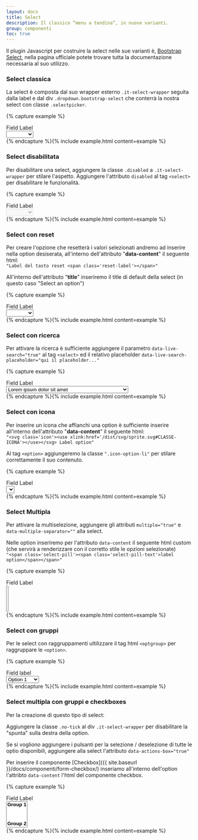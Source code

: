 ```yaml
---
layout: docs
title: Select
description: Il classico “menu a tendina”, in nuove varianti.
group: componenti
toc: true
---
```


Il plugin Javascript per costruire la select nelle sue varianti è, [Bootstrap Select](https://developer.snapappointments.com/bootstrap-select/), nella pagina ufficiale potete trovare tutta la documentazione necessaria al suo utilizzo.

### Select classica

La select è composta dal suo wrapper esterno `.it-select-wrapper` seguita dalla label e dal div `.dropdown.bootstrap-select` che conterrà la nostra select con classe `.selectpicker`.

{% capture example %}
<div class="it-select-wrapper">
   <label>Field Label</label>
   <!-- start select-->
   <div class="dropdown bootstrap-select">
      <select class="selectpicker" title="Select an option">
         <option class="bs-title-option" value=""></option>
         <option value="Value 1">Option 1</option>
         <option value="Value 2">Option 2</option>
         <option value="Value 3">Option 3</option>
         <option value="Value 4">Option 4</option>
         <option value="Value 5">Option 5</option>
      </select>
   </div>
</div>
{% endcapture %}{% include example.html content=example %}

### Select disabilitata

Per disabilitare una select, aggiungere la classe `.disabled` a `.it-select-wrapper` per stilare l'aspetto.
Aggiungere l'attributo `disabled` al tag `<select>` per disabilitare le funzionalità.

{% capture example %}
<div class="it-select-wrapper disabled">
   <label>Field Label</label>
   <!-- start select-->
   <div class="dropdown bootstrap-select">
      <select class="selectpicker" disabled title="Select an option">
         <option class="bs-title-option" value=""></option>
         <option value="Value 1">Option 1</option>
         <option value="Value 2">Option 2</option>
         <option value="Value 3">Option 3</option>
         <option value="Value 4">Option 4</option>
         <option value="Value 5">Option 5</option>
      </select>
   </div>
</div>
{% endcapture %}{% include example.html content=example %}


### Select con reset

Per creare l'opzione che resetterà i valori selezionati andremo ad inserire nella option desiserata, all'interno dell'attributo "**data-content**" il seguente html:  
`"Label del tasto reset <span class='reset-label'></span>"`  

All'interno dell'attributo "**title**" inseriremo il title di default della select (in questo caso "Select an option")

{% capture example %}
<div class="it-select-wrapper">
   <label>Field Label</label>
   <!-- start select-->
   <div class="dropdown bootstrap-select">
      <select class="selectpicker" title="Select an option">
         <option value="" title="Select an option" data-content="None <span class='reset-label'></span>"></option>
         <option value="Value 2">Option 2</option>
         <option value="Value 3">Option 3</option>
         <option value="Value 4">Option 4</option>
         <option value="Value 5">Option 5</option>
      </select>
   </div>
</div>
{% endcapture %}{% include example.html content=example %}

### Select con ricerca

Per attivare la ricerca è sufficiente aggiungere il parametro `data-live-search="true"` al tag `<select>` ed il relativo placeholder `data-live-search-placeholder="qui il placeholder..."`


{% capture example %}
<div class="it-select-wrapper">
   <label>Field Label</label>
   <!-- start select-->
   <div class="dropdown bootstrap-select">
      <select class="selectpicker" title="Select an option" data-live-search="true" data-live-search-placeholder="Search here...">
         <option value="Value 1">Lorem ipsum dolor sit amet</option>
         <option value="Value 2">Duis vestibulum eleifend libero</option>
         <option value="Value 3">Phasellus pretium orci sed odio tempus</option>
         <option value="Value 4">Vestibulum bibendum ex vel augue porttitor sodales</option>
         <option value="Value 5">Praesent quis elementum turpis</option>
      </select>
   </div>
</div>
{% endcapture %}{% include example.html content=example %}

### Select con icona

Per inserire un icona che affianchi una option è sufficiente inserire all'interno dell'attributo "**data-content**" il seguente html:  
 `"<svg class='icon'><use xlink:href='/dist/svg/sprite.svg#CLASSE-ICONA'></use></svg> Label option"`

Al tag `<option>` aggiungeremo la classe `".icon-option-li"` per stilare correttamente il suo contenuto.


{% capture example %}
<div class="it-select-wrapper">
   <label>Field Label</label>
   <!-- start select-->
   <div class="dropdown bootstrap-select">
      <select class="selectpicker" title="Select an option" data-live-search="true" data-live-search-placeholder="Search here...">
         <option class="icon-option-li" data-content="<svg class='icon'><use xlink:href='/dist/svg/sprite.svg#it-info-circle'></use></svg> Lorem ipsum dolor sit amet" value="Value 1"></option>
         <option class="icon-option-li" data-content="<svg class='icon'><use xlink:href='/dist/svg/sprite.svg#it-info-circle'></use></svg> Duis vestibulum eleifend libero" value="Value 2"></option>
         <option class="icon-option-li" data-content="<svg class='icon'><use xlink:href='/dist/svg/sprite.svg#it-info-circle'></use></svg> Phasellus pretium orci sed odio tempus" value="Value 3"></option>
         <option class="icon-option-li" data-content="<svg class='icon'><use xlink:href='/dist/svg/sprite.svg#it-info-circle'></use></svg> Vestibulum bibendum ex vel augue porttitor sodales" value="Value 4"></option>
         <option class="icon-option-li" data-content="<svg class='icon'><use xlink:href='/dist/svg/sprite.svg#it-info-circle'></use></svg> Praesent quis elementum turpis" value="Value 5"></option>
      </select>
   </div>
</div>
{% endcapture %}{% include example.html content=example %}

### Select Multipla

Per attivare la multiselezione, aggiungere gli attributi `multiple="true"` e `data-multiple-separator=""` alla select.

Nelle option inseriremo per l'attributo `data-content` il seguente html custom (che servirà a renderizzare con il corretto stile le opzioni selezionate)   
`"<span class='select-pill'><span class='select-pill-text'>label option</span></span>"`


{% capture example %}
<div class="it-select-wrapper">
   <label>Field Label</label>
   <!-- start select-->
   <div class="dropdown bootstrap-select">
      <select class="selectpicker" title="Select an option" multiple="true" data-multiple-separator="">
         <option value="Value 1" data-content="<span class='select-pill'><span class='select-pill-text'>Opzione 1</span></span>"></option>
         <option value="Value 2" data-content="<span class='select-pill'><span class='select-pill-text'>Opzione 2</span></span>"></option>
         <option value="Value 3" data-content="<span class='select-pill'><span class='select-pill-text'>Opzione 4</span></span>"></option>
         <option value="Value 4" data-content="<span class='select-pill'><span class='select-pill-text'>Opzione 5</span></span>"></option>
      </select>
   </div>
</div>
{% endcapture %}{% include example.html content=example %}

### Select con gruppi

Per le select con raggruppamenti ultilizzare il tag html `<optgroup>` per raggruppare le `<option>`.

{% capture example %}
<div class="it-select-wrapper">
   <label>Field label</label>
   <!-- start select-->
   <div class="dropdown bootstrap-select">
      <select class="selectpicker">
         <optgroup label="Group 1">
            <option>Option 1</option>
            <option>Option 2</option>
         </optgroup>
         <optgroup label="Group 2">
            <option value="Value 1">Option 1</option>
            <option value="Value 2">Option 2</option>
         </optgroup>
      </select>
   </div>
</div>
{% endcapture %}{% include example.html content=example %}

### Select multipla con gruppi e checkboxes

Per la creazione di questo tipo di select:

Aggiungere la classe `.no-tick` al div `.it-select-wrapper` per disabilitare la "spunta" sulla destra della option.

Se si vogliono aggiungere i pulsanti per la selezione / deselezione di tutte le optio disponibili, aggiungere alla select l'attributo `data-actions-box="true"`

Per inserire il componente [Checkbox]({{ site.baseurl }}/docs/componenti/form-checkbox/) inseriamo all'interno dell'option l'attribto `data-content` l'html del componente checkbox.


{% capture example %}
<div class="it-select-wrapper no-tick">
   <label>Field Label</label>
   <!-- start select-->
   <div class="dropdown bootstrap-select">
      <select class="selectpicker" title="Select an option" multiple="true" data-multiple-separator="" data-actions-box="true">
         <optgroup label="Group 1">
            <option value="Value 1" data-content="<span class='form-check' aria-describedby=''><input type='checkbox' data-id='checkbox1' ><label for='checkbox1'>Label di esempio</label></span>" check-id="checkbox1"></option>
            <option value="Value 2" data-content="<span class='form-check' aria-describedby=''><input type='checkbox' data-id='checkbox2' ><label for='checkbox2'>Label di esempio 2</label></span>" check-id="checkbox2"></option>
         </optgroup>
         <optgroup label="Group 2">
            <option value="Value 3" data-content="<span class='form-check' aria-describedby=''><input type='checkbox' data-id='checkbox3' ><label for='checkbox3'>Label di esempio 3</label></span>" check-id="checkbox3"></option>
            <option value="Value 4" data-content="<span class='form-check' aria-describedby=''><input type='checkbox' data-id='checkbox4' ><label for='checkbox4'>Label di esempio 4</label></span>" check-id="checkbox4"></option>
         </optgroup>
      </select>
   </div>
</div>
{% endcapture %}{% include example.html content=example %}



